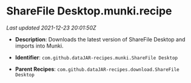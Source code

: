 # ShareFile Desktop.munki.recipe

_Last updated 2021-12-23 20:01:50Z_

- **Description**: Downloads the latest version of ShareFile Desktop and imports into Munki.

- **Identifier**: `com.github.dataJAR-recipes.munki.ShareFile Desktop`

- **Parent Recipes**: `com.github.dataJAR-recipes.download.ShareFile Desktop`
